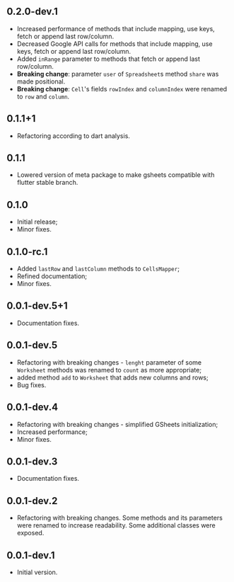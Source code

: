 ## 0.2.0-dev.1

- Increased performance of methods that include mapping, use keys, fetch or append last row/column. 
- Decreased Google API calls for methods that include mapping, use keys, fetch or append last row/column.
- Added `inRange` parameter to methods that fetch or append last row/column.
- **Breaking change**: parameter `user` of `Spreadsheet`s method `share` was made positional. 
- **Breaking change**: `Cell`'s fields `rowIndex` and `columnIndex` were renamed to `row` and `column`. 

## 0.1.1+1

- Refactoring according to dart analysis.

## 0.1.1

- Lowered version of meta package to make gsheets compatible with flutter stable branch.

## 0.1.0

- Initial release;
- Minor fixes.

## 0.1.0-rc.1

- Added `lastRow` and `lastColumn` methods to `CellsMapper`;
- Refined documentation;
- Minor fixes.

## 0.0.1-dev.5+1

- Documentation fixes.

## 0.0.1-dev.5

- Refactoring with breaking changes - `lenght` parameter of some `Worksheet` methods was renamed to `count` as more appropriate;
- added method `add` to `Worksheet` that adds new columns and rows;
- Bug fixes.

## 0.0.1-dev.4

- Refactoring with breaking changes - simplified GSheets initialization;
- Increased performance;
- Minor fixes.

## 0.0.1-dev.3

- Documentation fixes.

## 0.0.1-dev.2

- Refactoring with breaking changes. Some methods and its parameters were renamed 
to increase readability. Some additional classes were exposed.

## 0.0.1-dev.1

- Initial version.
